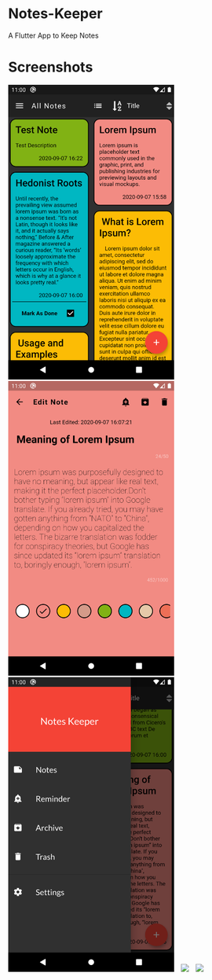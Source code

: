 # Notes-Keeper
A Flutter App to Keep Notes

# Screenshots
<img src='screenshots/Screenshot1.png' height='600rem'>&emsp;<img src='screenshots/Screenshot2.png' height='600rem'>&emsp;<img src='screenshots/Screenshot3.png'  height='600rem'>&emsp;<img src='screenshots/gif1.gif' height='600rem'>&emsp;<img src='screenshots/gif2.gif' height='600rem'>



